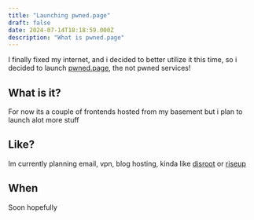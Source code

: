 ```yaml
---
title: "Launching pwned.page"
draft: false
date: 2024-07-14T18:18:59.000Z
description: "What is pwned.page"
---
```

I finally fixed my internet, and i decided to better utilize it this time, so i decided to launch [pwned.page](https://pwned.page), the not pwned services!

## What is it?
For now its a couple of frontends hosted from my basement but i plan to launch alot more stuff

## Like?
Im currently planning email, vpn, blog hosting, kinda like [disroot](https://disroot.org) or [riseup](https://riseup.net)

## When
Soon hopefully